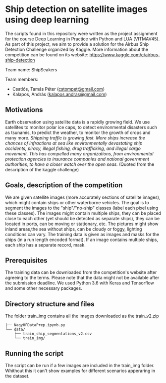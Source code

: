 # Ship detection on satellite images using deep learning
The scripts found in this repository were written as the project assignment for the course Deep Learning in Practice with Python and LUA (VITMAV45). As part of this project, we aim to provide a solution for the Airbus Ship Detection Challenge organized by Kaggle. More information about the competition can be found on its website: https://www.kaggle.com/c/airbus-ship-detection

Team name: ShipSeakers

Team members:
* Csatlós, Tamás Péter (cstompet@gmail.com)
* Kalapos, András (kalapos.andras@gmail.com)


## Motivations
Earth observation using satellite data is a rapidly growing field. We use satellites to monitor polar ice caps, to detect environmental disasters such as tsunamis, to predict the weather, to monitor the growth of crops and many more. 
*Shipping traffic is growing fast. More ships increase the chances of infractions at sea like environmentally devastating ship accidents, piracy, illegal fishing, drug trafficking, and illegal cargo movement. This has compelled many organizations, from environmental protection agencies to insurance companies and national government authorities, to have a closer watch over the open seas.* (Quoted from the description of the kaggle challenge)

## Goals, description of the competition
We are given satellite images (more accurately sections of satellite images), which might contain ships or other waterborne vehicles. The goal is to segment the images to the "ship"/"no-ship" classes (label each pixel using these classes). The images might contain multiple ships, they can be placed close to each other (yet should be detected as separate ships), they can be located in ports, can be moving or stationary, etc. The pictures might show inland areas,the sea without ships, can be cloudy or foggy, lighting conditions can vary. 
The training data is given as images and masks for the ships (in a run length encoded format). If an image contains multiple ships, each ship has a separate record, mask. 

## Prerequisites
The training data can be downloaded from the competition's website after agreeing to the terms. Please note that the data might not be available after the submission deadline. 
We used Python 3.6 with Keras and Tensorflow and some other necessary packages. 

## Directory structure and files
The folder train_img contains all the images downloaded as the train_v2.zip
```
├── NagyHFDataPrep.ipynb.py
└── data/
    ├── train_ship_segmentations_v2.csv
    └── train_img/
```

## Running the script
The script can be run if a few images are included in the train_img folder. Whithout this it can't show examples for different scenarios apperaring in the dataset. 
